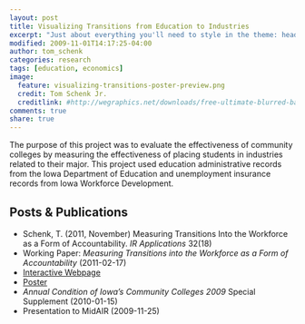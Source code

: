 ```yaml
---
layout: post
title: Visualizing Transitions from Education to Industries
excerpt: "Just about everything you'll need to style in the theme: headings, paragraphs, blockquotes, tables, code blocks, and more."
modified: 2009-11-01T14:17:25-04:00
author: tom_schenk
categories: research
tags: [education, economics]
image:
  feature: visualizing-transitions-poster-preview.png
  credit: Tom Schenk Jr.
  creditlink: #http://wegraphics.net/downloads/free-ultimate-blurred-background-pack/
comments: true
share: true
---
```


The purpose of this project was to evaluate the effectiveness of community colleges by measuring the effectiveness of placing students in industries related to their major. This project used education administrative records from the Iowa Department of Education and unemployment insurance records from Iowa Workforce Development.

## Posts & Publications

* Schenk, T. (2011, November) Measuring Transitions Into the Workforce as a Form of Accountability. _IR Applications_ 32(18)
* Working Paper: _Measuring Transitions into the Workforce as a Form of Accountability_ (2011-02-17)
* [Interactive Webpage](/workforcetransitions/)
* [Poster](#)
* _Annual Condition of Iowa’s Community Colleges 2009_ Special Supplement (2010-01-15)
* Presentation to MidAIR (2009-11-25)
